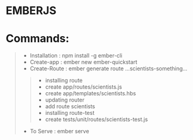 # EMBERJS
# Commands:
> * Installation : npm install -g ember-cli
> * Create-app  : ember new ember-quickstart
> * Create-Route : ember generate route ...scientists-something...
>> * installing route
>> * 	create app/routes/scientists.js
>> * 	create app/templates/scientists.hbs
>> * updating router
>> * 	add route scientists
>> *  	installing route-test
>> * create tests/unit/routes/scientists-test.js
> * To Serve : ember serve